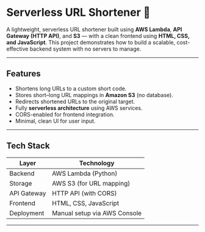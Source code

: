 # Serverless URL Shortener 🔗

A lightweight, serverless URL shortener built using **AWS Lambda**, **API Gateway (HTTP API)**, and **S3** — with a clean frontend using **HTML, CSS, and JavaScript**. This project demonstrates how to build a scalable, cost-effective backend system with no servers to manage.

---

##  Features

- Shortens long URLs to a custom short code.
- Stores short–long URL mappings in **Amazon S3** (no database).
- Redirects shortened URLs to the original target.
- Fully **serverless architecture** using AWS services.
- CORS-enabled for frontend integration.
- Minimal, clean UI for user input.

---

##  Tech Stack

| Layer       | Technology      |
|------------|------------------|
| Backend     | AWS Lambda (Python) |
| Storage     | AWS S3 (for URL mapping) |
| API Gateway | HTTP API (with CORS) |
| Frontend    | HTML, CSS, JavaScript |
| Deployment  | Manual setup via AWS Console |

---



